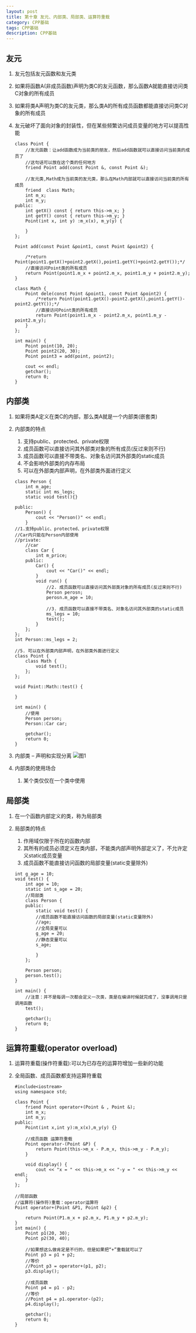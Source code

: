 ```yaml
---
layout: post
title: 第十章 友元、内部类、局部类、运算符重载
category: CPP基础
tags: CPP基础
description: CPP基础
---  
```


## 友元
1. 友元包括友元函数和友元类
2. 如果将函数A(非成员函数)声明为类C的友元函数，那么函数A就能直接访问类C对象的所有成员
3. 如果将类A声明为类C的友元类，那么类A的所有成员函数都能直接访问类C对象的所有成员
4. 友元破坏了面向对象的封装性，但在某些频繁访问成员变量的地方可以提高性能
    
    ```
    class Point {
    	//友元函数：让add函数成为当前类的朋友，然后add函数就可以直接访问当前类的成员了
    	//这句话可以放在这个类的任何地方
    	friend Point add(const Point &, const Point &);
    
    	//友元类,Math成为当前类的友元类，那么在Math内部就可以直接访问当前类的所有成员
    	friend  class Math;
    	int m_x;
    	int m_y;
    public:
    	int getX() const { return this->m_x; }
    	int getY() const { return this->m_y; }
    	Point(int x, int y) :m_x(x), m_y(y) {
    
    	}
    };
    
    Point add(const Point &point1, const Point &point2) {
    
    	/*return Point(point1.getX()+point2.getX(),point1.getY()+point2.getY());*/
    	//直接访问Point类的所有成员
    	return Point(point1.m_x + point2.m_x, point1.m_y + point2.m_y);
    }
    
    class Math {
    	Point dele(const Point &point1, const Point &point2) {
    		/*return Point(point1.getX()-point2.getX(),point1.getY()-point2.getY());*/
    		//直接访问Point类的所有成员
    		return Point(point1.m_x - point2.m_x, point1.m_y - point2.m_y);
    	}
    };
    
    int main() {
    	Point point(10, 20);
    	Point point2(20, 30);
    	Point point3 = add(point, point2);
    
    	cout << endl;
    	getchar();
    	return 0;
    }
    ```

## 内部类
1. 如果将类A定义在类C的内部，那么类A就是一个内部类(嵌套类)
2. 内部类的特点
    1. 支持public、protected、private权限
    2. 成员函数可以直接访问其外部类对象的所有成员(反过来则不行)
    3. 成员函数可以直接不带类名、对象名访问其外部类的static成员
    4. 不会影响外部类的内存布局
    5. 可以在外部类内部声明，在外部类外面进行定义
    
    ```
    class Person {
    	int m_age;
    	static int ms_legs;
    	static void test(){}
    
    public:
    	Person() {
    		cout << "Person()" << endl;
    	}
    //1.支持public、protected、private权限
    //Car内只能在Person内部使用
    //private:  
    	//car
    	class Car {
    		int m_price;
    	public:
    		Car() {
    			cout << "Car()" << endl;
    		}
    		void run() {
    			//2. 成员函数可以直接访问其外部类对象的所有成员(反过来则不行)
    			Person perosn;
    			perosn.m_age = 10;
    
    			//3. 成员函数可以直接不带类名、对象名访问其外部类的static成员
    			ms_legs = 10;	
    			test();
    		}
    	};
    };
    int Person::ms_legs = 2;
    
    //5. 可以在外部类内部声明，在外部类外面进行定义
    class Point {
    	class Math {
    		void test();
    	};
    };
    
    void Point::Math::test() {
    
    }
    
    int main() {
    	//使用
    	Person person;
    	Person::Car car;
    
    	getchar();
    	return 0;
    }
    ```
3. 内部类 – 声明和实现分离
    ![图1](https://raw.githubusercontent.com/zhoghua123/imgsBed/master/cpp14.png)
4. 内部类的使用场合
    1. 某个类仅仅在一个类中使用

## 局部类
1. 在一个函数内部定义的类，称为局部类
2. 局部类的特点
    1. 作用域仅限于所在的函数内部
    2. 其所有的成员必须定义在类内部，不能类内部声明外部定义了，不允许定义static成员变量
    3. 成员函数不能直接访问函数的局部变量(static变量除外)
    
    ```
    int g_age = 10;
    void test() {
    	int age = 10;
    	static int s_age = 20;
    	//局部类
    	class Person {
    	public:
    		static void test() {
    		//成员函数不能直接访问函数的局部变量(static变量除外)
    		//age;
    		//全局变量可以
    		g_age = 20;
    		//静态变量可以
    		s_age;
    
    		}
    	};
    
    	Person person;
    	person.test();
    }
    
    int main() {
    	//注意：并不是每调一次都会定义一次类，类是在编译时候就完成了，没事调用只是调用函数
    	test();
    
    	getchar();
    	return 0;
    }
    ```
## 运算符重载(operator overload)
1. 运算符重载(操作符重载):可以为已存在的运算符增加一些新的功能
2. 全局函数、成员函数都支持运算符重载
    
    ```
    #include<iostream>
    using namespace std;
    
    class Point {
    	friend Point operator+(Point & , Point &);
    	int m_x;
    	int m_y;
    public:
    	Point(int x,int y):m_x(x),m_y(y) {}
    	
    	//成员函数 运算符重载
    	Point operator-(Point &P) {
    		return Point(this->m_x - P.m_x, this->m_y - P.m_y);
    	}
    
    	void display() {
    		cout << "x = " << this->m_x << "-y = " << this->m_y << endl;
    	}
    };
    
    //局部函数
    //运算符(操作符)重载：operator运算符
    Point operator+(Point &P1, Point &p2) {
    
    	return Point(P1.m_x + p2.m_x, P1.m_y + p2.m_y);
    }
    int main() {
    	Point p1(20, 30);
    	Point p2(30, 40);
    
    	//如果想这么做肯定是不行的，但是如果把“+”重载就可以了
    	Point p3 = p1 + p2;
    	//等价
    	//Point p3 = operator+(p1, p2);
    	p3.display();
    
    	//成员函数
    	Point p4 = p1 - p2;
    	//等价
    	//Point p4 = p1.operator-(p2);
    	p4.display();
    
    	getchar();
    	return 0;
    }
    ```



